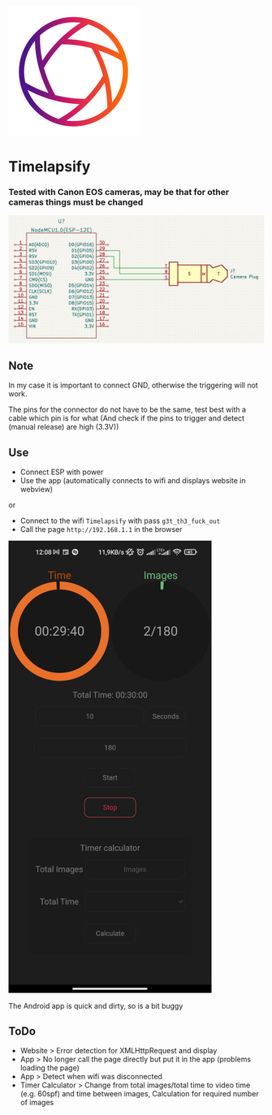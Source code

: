 
<img src="https://github.com/PugPickles/Timelapsify/blob/7068fa27c50102a97d95cfb147f8dd687d9ee444/stuff/icon.png" width="256" heigh="256">

# Timelapsify

### Tested with Canon EOS cameras, may be that for other cameras things must be changed


<img src="https://github.com/PugPickles/Timelapsify/blob/a6e96a25002bcc3cf8ba47c89c66e3b3aa1654fc/stuff/scheme.png">

## Note

In my case it is important to connect GND, otherwise the triggering will not work.

The pins for the connector do not have to be the same, test best with a cable which pin is for what (And check if the pins to trigger and detect (manual release) are high (3.3V))


## Use

* Connect ESP with power
* Use the app (automatically connects to wifi and displays website in webview)

or

* Connect to the wifi ```Timelapsify``` with pass ```g3t_th3_fuck_out```
* Call the page ```http://192.168.1.1``` in the browser


<img src="https://github.com/PugPickles/Timelapsify/blob/4c4e57f397a1dd98b67742ae611588ed06f26919/stuff/Screenshot.jpg" width="400">

The Android app is quick and dirty, so is a bit buggy


## ToDo
* Website > Error detection for XMLHttpRequest and display
* App > No longer call the page directly but put it in the app (problems loading the page)
* App > Detect when wifi was disconnected
* Timer Calculator > Change from total images/total time to video time (e.g. 60spf) and time between images, Calculation for required number of images
